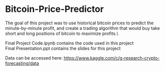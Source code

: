 # Bitcoin-Price-Predictor

The goal of this project was to use historical bitcoin prices to predict the minute-by-minute profit, and create a trading algorithm that would buy take short and long positions of bitcoin to maximize profits.\

Final Project Code.ipynb contains the code used in this project\
Final Presentation.ppt contains the slides for this project

Data can be accessed here: https://www.kaggle.com/c/g-research-crypto-forecasting/data
